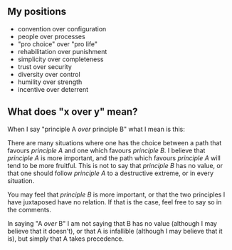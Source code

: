 My positions
---

- convention over configuration
- people over processes
- "pro choice" over "pro life"
- rehabilitation over punishment
- simplicity over completeness
- trust over security
- diversity over control
- humility over strength
- incentive over deterrent

What does "x over y" mean?
---

When I say "principle A *over* principle B" what I mean is this:

There are many situations where one has the choice between a path that favours *principle A* and one which favours *principle B*. I believe that *principle A* is more important, and the path which favours *principle A* will tend to be more fruitful. This is not to say that *principle B* has no value, or that one should follow *principle A* to a destructive extreme, or in every situation.

You may feel that *principle B* is more important, or that the two principles I have juxtaposed have no relation. If that is the case, feel free to say so in the comments.

In saying "A *over* B" I am not saying that B has no value (although I may believe that it doesn't), or that A is infallible (although I may believe that it is), but simply that A takes precedence.
